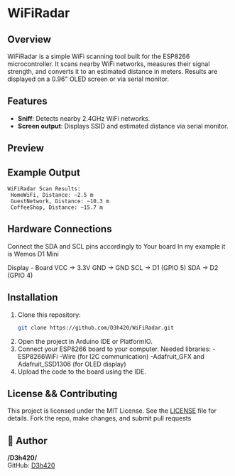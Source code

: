# WiFiRadar

## Overview
WiFiRadar is a simple WiFi scanning tool built for the ESP8266 microcontroller. It scans nearby WiFi networks, measures their signal strength, and converts it to an estimated distance in meters. Results are displayed on a 0.96" OLED screen or via serial monitor. 

## Features
- **Sniff**: Detects nearby 2.4GHz WiFi networks.
- **Screen output**: Displays SSID and estimated distance via serial monitor.

## Preview


## Example Output
```
WiFiRadar Scan Results:
 HomeWiFi, Distance: ~2.5 m
 GuestNetwork, Distance: ~10.3 m
 CoffeeShop, Distance: ~15.7 m
```
## Hardware Connections
Connect the SDA and SCL pins accordingly to Your board
In my example it is Wemos D1 Mini

Display - Board
VCC → 3.3V
GND → GND
SCL → D1 (GPIO 5)
SDA → D2 (GPIO 4)

## Installation
1. Clone this repository:
   ```bash
   git clone https://github.com/D3h420/WiFiRadar.git
   ```
2. Open the project in Arduino IDE or PlatformIO.
3. Connect your ESP8266 board to your computer.
   Needed libraries:
    -ESP8266WiFi
    -Wire (for I2C communication)
    -Adafruit_GFX and Adafruit_SSD1306 (for OLED display)
4. Upload the code to the board using the IDE.

## License && Contributing
This project is licensed under the MIT License. See the [LICENSE](LICENSE) file for details.
Fork the repo, make changes, and submit pull requests

## 🐲 Author

**/D3h420/**  
GitHub: [D3h420](https://github.com/D3h420)

